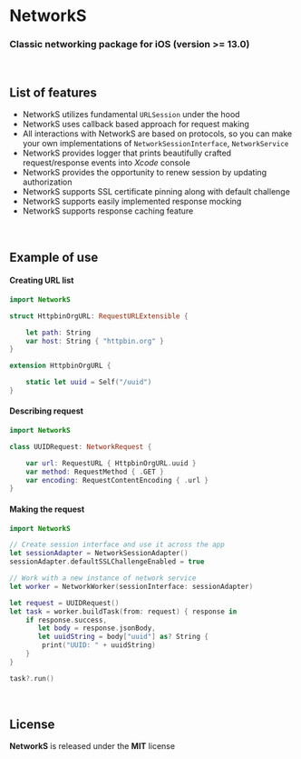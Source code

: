 # NetworkS

### Classic networking package for iOS (version >= 13.0)

<br>

## List of features
- NetworkS utilizes fundamental `URLSession` under the hood
- NetworkS uses callback based approach for request making
- All interactions with NetworkS are based on protocols, so you can make your own implementations of
`NetworkSessionInterface`, `NetworkService`
- NetworkS provides logger that prints beautifully crafted request/response events into *Xcode* console
- NetworkS provides the opportunity to renew session by updating authorization
- NetworkS supports SSL certificate pinning along with default challenge
- NetworkS supports easily implemented response mocking
- NetworkS supports response caching feature

<br>

## Example of use

#### Creating URL list
```Swift
import NetworkS

struct HttpbinOrgURL: RequestURLExtensible {

    let path: String
    var host: String { "httpbin.org" }
}

extension HttpbinOrgURL {

    static let uuid = Self("/uuid")
}

```

#### Describing request
```Swift
import NetworkS

class UUIDRequest: NetworkRequest {

    var url: RequestURL { HttpbinOrgURL.uuid }
    var method: RequestMethod { .GET }
    var encoding: RequestContentEncoding { .url }
}

```

#### Making the request
```Swift
import NetworkS

// Create session interface and use it across the app
let sessionAdapter = NetworkSessionAdapter()
sessionAdapter.defaultSSLChallengeEnabled = true

// Work with a new instance of network service
let worker = NetworkWorker(sessionInterface: sessionAdapter)

let request = UUIDRequest()
let task = worker.buildTask(from: request) { response in
    if response.success,
       let body = response.jsonBody,
       let uuidString = body["uuid"] as? String {
        print("UUID: " + uuidString)
    }
}

task?.run()
```

<br>

## License

**NetworkS** is released under the **MIT** license
